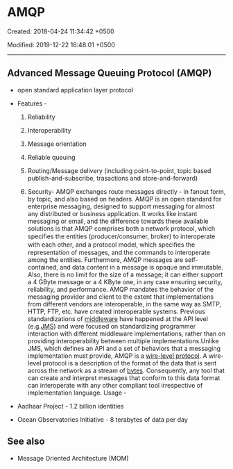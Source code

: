# AMQP

Created: 2018-04-24 11:34:42 +0500

Modified: 2019-12-22 16:48:01 +0500

---

## Advanced Message Queuing Protocol (AMQP)

- open standard application layer protocol
- Features -

    1. Reliability

    2. Interoperability

    3. Message orientation

    4. Reliable queuing

    5. Routing/Message delivery (including point-to-point, topic based publish-and-subscribe, trasactions and store-and-forward)

    6. Security-  AMQP exchanges route messages directly - in fanout form, by topic, and also based on headers.
AMQP is an open standard for enterprise messaging, designed to support messaging for almost any distributed or business application. It works like instant messaging or email, and the difference towards these available solutions is that AMQP comprises both a network protocol, which speciﬁes the entities (producer/consumer, broker) to interoperate with each other, and a protocol model, which speciﬁes the representation of messages, and the commands to interoperate among the entities. Furthermore, AMQP messages are self-contained, and data content in a message is opaque and immutable. Also, there is no limit for the size of a message; it can either support a 4 GByte message or a 4 KByte one, in any case ensuring security, reliability, and performance.
AMQP mandates the behavior of the messaging provider and client to the extent that implementations from different vendors are interoperable, in the same way as SMTP, HTTP, FTP, etc. have created interoperable systems. Previous standardizations of [middleware](https://en.wikipedia.org/wiki/Middleware) have happened at the API level (e.g.[JMS](https://en.wikipedia.org/wiki/Java_Message_Service)) and were focused on standardizing programmer interaction with different middleware implementations, rather than on providing interoperability between multiple implementations.Unlike JMS, which defines an API and a set of behaviors that a messaging implementation must provide, AMQP is a [wire-level protocol](https://en.wikipedia.org/wiki/Wire_protocol). A wire-level protocol is a description of the format of the data that is sent across the network as a stream of [bytes](https://en.wikipedia.org/wiki/Octet_(computing)). Consequently, any tool that can create and interpret messages that conform to this data format can interoperate with any other compliant tool irrespective of implementation language.
Usage -
- Aadhaar Project - 1.2 billion identities
- Ocean Observatories Initiative - 8 terabytes of data per day

## See also

- Message Oriented Architecture (MOM)
